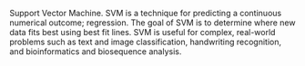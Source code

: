 Support Vector Machine.
SVM is a technique for predicting a continuous numerical outcome; regression.
The goal of SVM is to determine where new data fits best using best fit lines.
SVM is useful for complex, real-world problems such as text and image classification, handwriting recognition, and bioinformatics and biosequence analysis.
